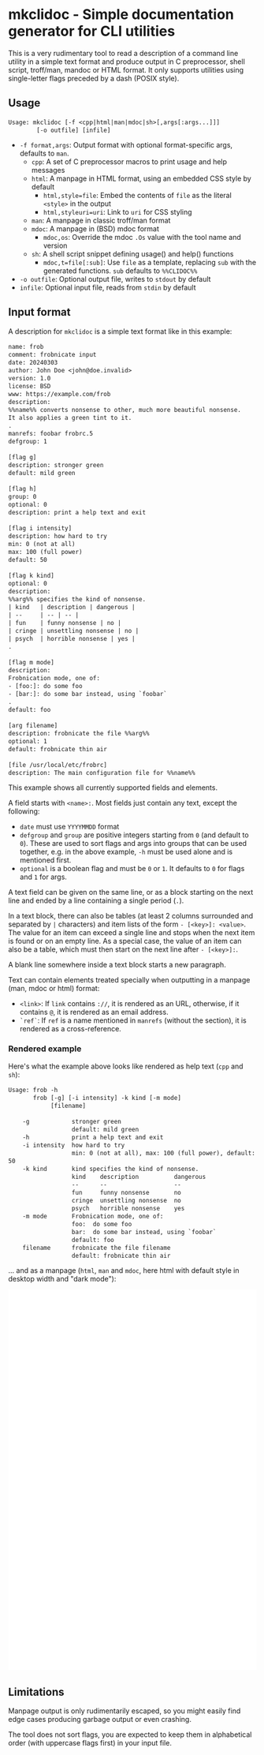 # mkclidoc - Simple documentation generator for CLI utilities

This is a very rudimentary tool to read a description of a command line
utility in a simple text format and produce output in C preprocessor, shell
script, troff/man, mandoc or HTML format. It only supports utilities using
single-letter flags preceded by a dash (POSIX style).

## Usage

    Usage: mkclidoc [-f <cpp|html|man|mdoc|sh>[,args[:args...]]]
            [-o outfile] [infile]

* `-f format,args`: Output format with optional format-specific args,
  defaults to `man`.
  - `cpp`: A set of C preprocessor macros to print usage and help messages
  - `html`: A manpage in HTML format, using an embedded CSS style by default
    * `html,style=file`: Embed the contents of `file` as the literal `<style>`
      in the output
    * `html,styleuri=uri`: Link to `uri` for CSS styling
  - `man`: A manpage in classic troff/man format
  - `mdoc`: A manpage in (BSD) mdoc format
    * `mdoc,os`: Override the mdoc `.Os` value with the tool name and version
  - `sh`: A shell script snippet defining usage() and help() functions
    * `mdoc,t=file[:sub]`: Use `file` as a template, replacing `sub` with the
      generated functions. `sub` defaults to `%%CLIDOC%%`
* `-o outfile`: Optional output file, writes to `stdout` by default
* `infile`: Optional input file, reads from `stdin` by default

## Input format

A description for `mkclidoc` is a simple text format like in this example:

    name: frob
    comment: frobnicate input
    date: 20240303
    author: John Doe <john@doe.invalid>
    version: 1.0
    license: BSD
    www: https://example.com/frob
    description:
    %%name%% converts nonsense to other, much more beautiful nonsense.
    It also applies a green tint to it.
    .
    manrefs: foobar frobrc.5
    defgroup: 1

    [flag g]
    description: stronger green
    default: mild green

    [flag h]
    group: 0
    optional: 0
    description: print a help text and exit

    [flag i intensity]
    description: how hard to try
    min: 0 (not at all)
    max: 100 (full power)
    default: 50

    [flag k kind]
    optional: 0
    description:
    %%arg%% specifies the kind of nonsense.
    | kind   | description | dangerous |
    | --     | -- | -- |
    | fun    | funny nonsense | no |
    | cringe | unsettling nonsense | no |
    | psych  | horrible nonsense | yes |
    .

    [flag m mode]
    description:
    Frobnication mode, one of:
    - [foo:]: do some foo
    - [bar:]: do some bar instead, using `foobar`
    .
    default: foo

    [arg filename]
    description: frobnicate the file %%arg%%
    optional: 1
    default: frobnicate thin air

    [file /usr/local/etc/frobrc]
    description: The main configuration file for %%name%%

This example shows all currently supported fields and elements.

A field starts with `<name>:`. Most fields just contain any text, except the
following:

* `date` must use `YYYYMMDD` format
* `defgroup` and `group` are positive integers starting from `0` (and default
  to `0`). These are used to sort flags and args into groups that can be used
  together, e.g. in the above example, `-h` must be used alone and is
  mentioned first.
* `optional` is a boolean flag and must be `0` or `1`. It defaults to `0` for
  flags and `1` for args.

A text field can be given on the same line, or as a block starting on the next
line and ended by a line containing a single period (`.`).

In a text block, there can also be tables (at least 2 columns surrounded and
separated by `|` characters) and item lists of the form `- [<key>]: <value>`.
The value for an item can exceed a single line and stops when the next item is
found or on an empty line. As a special case, the value of an item can also be
a table, which must then start on the next line after `- [<key>]:`.

A blank line somewhere inside a text block starts a new paragraph.

Text can contain elements treated specially when outputting in a manpage (man,
mdoc or html) format:

* `<link>`: If `link` contains `://`, it is rendered as an URL, otherwise, if
  it contains `@`, it is rendered as an email address.
* `` `ref` ``: If `ref` is a name mentioned in `manrefs` (without the section),
  it is rendered as a cross-reference.

### Rendered example
Here's what the example above looks like rendered as help text (`cpp` and
`sh`):

    Usage: frob -h
           frob [-g] [-i intensity] -k kind [-m mode]
                [filename]

        -g            stronger green
                      default: mild green
        -h            print a help text and exit
        -i intensity  how hard to try
                      min: 0 (not at all), max: 100 (full power), default: 50
        -k kind       kind specifies the kind of nonsense.
                      kind    description          dangerous
                      --      --                   --
                      fun     funny nonsense       no
                      cringe  unsettling nonsense  no
                      psych   horrible nonsense    yes
        -m mode       Frobnication mode, one of:
                      foo:  do some foo
                      bar:  do some bar instead, using `foobar`
                      default: foo
        filename      frobnicate the file filename
                      default: frobnicate thin air

... and as a manpage (`html`, `man` and `mdoc`, here html with default style
in desktop width and "dark mode"):

![FROB(1)](.github/assets/example.svg?raw=true)

## Limitations

Manpage output is only rudimentarily escaped, so you might easily find edge
cases producing garbage output or even crashing.

The tool does not sort flags, you are expected to keep them in alphabetical
order (with uppercase flags first) in your input file.

